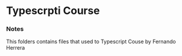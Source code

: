 # Typescrpti Course

### Notes

This folders contains files that used to Typescript Couse by Fernando Herrera